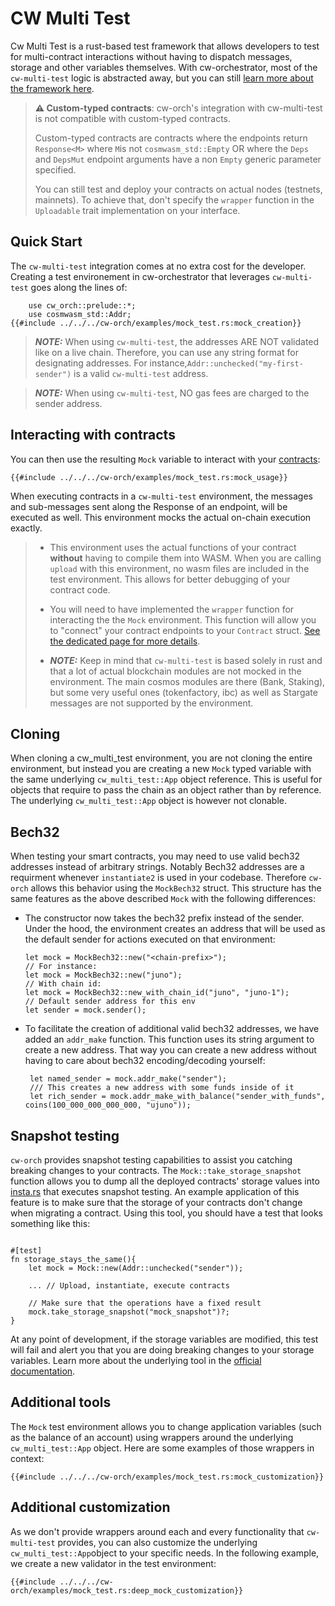 # CW Multi Test

Cw Multi Test is a rust-based test framework that allows developers to test  for multi-contract interactions without having to dispatch messages, storage and other variables themselves. With cw-orchestrator, most of the `cw-multi-test` logic is abstracted away, but you can still <a href="https://github.com/CosmWasm/cw-multi-test" target="_blank">learn more about the framework here</a>.

> **⚠️ Custom-typed contracts**: cw-orch's integration with cw-multi-test is not compatible with custom-typed contracts.
> 
> Custom-typed contracts are contracts where the endpoints return `Response<M>` where `M`is not `cosmwasm_std::Empty` OR where the `Deps` and `DepsMut` endpoint arguments have a non `Empty` generic parameter specified. 
>
> You can still test and deploy your contracts on actual nodes (testnets, mainnets). To achieve that, don't specify the `wrapper` function in the `Uploadable` trait implementation on your interface. 

## Quick Start

The `cw-multi-test` integration comes at no extra cost for the developer. Creating a test environement in cw-orchestrator that leverages `cw-multi-test` goes along the lines of:

```rust,ignore
    use cw_orch::prelude::*;
    use cosmwasm_std::Addr;
{{#include ../../../cw-orch/examples/mock_test.rs:mock_creation}}
```

> **_NOTE:_** When using `cw-multi-test`, the addresses ARE NOT validated like on a live chain. Therefore, you can use any string format for designating addresses. For instance,`Addr::unchecked("my-first-sender")` is a valid `cw-multi-test` address.

> **_NOTE:_** When using `cw-multi-test`, NO gas fees are charged to the sender address.

## Interacting with contracts

You can then use the resulting `Mock` variable to interact with your [contracts](../contracts/index.md):

```rust,ignore
{{#include ../../../cw-orch/examples/mock_test.rs:mock_usage}}
```

When executing contracts in a `cw-multi-test` environment, the messages and sub-messages sent along the Response of an endpoint, will be executed as well.
This environment mocks the actual on-chain execution exactly.

> - This environment uses the actual functions of your contract **without** having to compile them into WASM. When you are calling `upload` with this environment, no wasm files are included in the test environment. This allows for better debugging of your contract code.
>
> - You will need to have implemented the `wrapper` function for interacting the the `Mock` environment. This function will allow you to "connect" your contract endpoints to your `Contract` struct. [See the dedicated page for more details](../contracts/interfaces.md#creating-an-interface).
>
> - **_NOTE:_** Keep in mind that `cw-multi-test` is based solely in rust and that a lot of actual blockchain modules are not mocked in the environment. The main cosmos modules are there (Bank, Staking), but some very useful ones (tokenfactory, ibc) as well as Stargate messages are not supported by the environment.

## Cloning

When cloning a cw_multi_test environment, you are not cloning the entire environment, but instead you are creating a new `Mock` typed variable with the same underlying `cw_multi_test::App` object reference. This is useful for objects that require to pass the chain as an object rather than by reference.
The underlying `cw_multi_test::App` object is however not clonable.

## Bech32

When testing your smart contracts, you may need to use valid bech32 addresses instead of arbitrary strings. Notably Bech32 addresses are a requirment whenever `instantiate2` is used in your codebase. Therefore `cw-orch` allows this behavior using the `MockBech32` struct. This structure has the same features as the above described `Mock` with the following differences:

- The constructor now takes the bech32 prefix instead of the sender. Under the hood, the environment creates an address that will be used as the default sender for actions executed on that environment:

  ```rust,ignore
  let mock = MockBech32::new("<chain-prefix>");
  // For instance: 
  let mock = MockBech32::new("juno");
  // With chain id: 
  let mock = MockBech32::new_with_chain_id("juno", "juno-1");
  // Default sender address for this env
  let sender = mock.sender();
  ```

- To facilitate the creation of additional valid bech32 addresses, we have added an `addr_make` function. This function uses its string argument to create a new address. That way you can create a new address without having to care about bech32 encoding/decoding yourself:

   ```rust,ignore
    let named_sender = mock.addr_make("sender");
    /// This creates a new address with some funds inside of it
    let rich_sender = mock.addr_make_with_balance("sender_with_funds", coins(100_000_000_000_000, "ujuno"));
   ```

## Snapshot testing

`cw-orch` provides snapshot testing capabilities to assist you catching breaking changes to your contracts. The `Mock::take_storage_snapshot` function allows you to dump all the deployed contracts' storage values into <a href="https://insta.rs/docs/quickstart/" target="_blank">insta.rs</a> that executes snapshot testing. An example application of this feature is to make sure that the storage of your contracts don't change when migrating a contract. Using this tool, you should have a test that looks something like this:

```rust,ignore

#[test]
fn storage_stays_the_same(){
    let mock = Mock::new(Addr::unchecked("sender"));

    ... // Upload, instantiate, execute contracts

    // Make sure that the operations have a fixed result
    mock.take_storage_snapshot("mock_snapshot")?;
}
```

At any point of development, if the storage variables are modified, this test will fail and alert you that you are doing breaking changes to your storage variables. Learn more about the underlying tool in the <a href="https://insta.rs/" target="_blank">official documentation</a>.

## Additional tools

The `Mock` test environment allows you to change application variables (such as the balance of an account) using wrappers around the underlying `cw_multi_test::App` object. Here are some examples of those wrappers in context:

```rust,ignore
{{#include ../../../cw-orch/examples/mock_test.rs:mock_customization}}
```

## Additional customization

As we don't provide wrappers around each and every functionality that `cw-multi-test` provides, you can also customize the underlying `cw_multi_test::App`object to your specific needs. In the following example, we create a new validator in the test environment:

```rust,ignore
{{#include ../../../cw-orch/examples/mock_test.rs:deep_mock_customization}}
````
